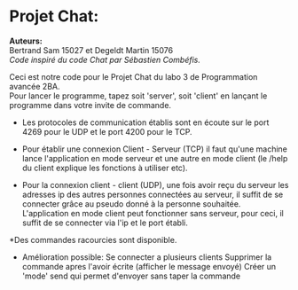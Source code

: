 # Projet Chat:

**Auteurs:**  
Bertrand    Sam     15027 et 
Degeldt     Martin  15076   
*Code inspiré du code Chat par Sébastien Combéfis.*

Ceci est notre code pour le Projet Chat du labo 3 de Programmation avancée 2BA.  
Pour lancer le programme, tapez soit 'server', soit 'client' en lançant le programme dans votre invite de commande.

* Les protocoles de communication établis sont en écoute sur le port 4269 pour le UDP et le port 4200 pour le TCP.

* Pour établir une connexion Client - Serveur (TCP) il faut qu'une machine lance l'application en mode serveur et une
 autre en mode client  (le /help du client explique les fonctions à utiliser etc).

* Pour la connexion client - client (UDP), une fois avoir reçu du serveur les adresses ip des autres personnes
 connectées au serveur, il suffit de se connecter grâce au pseudo donné à la personne souhaitée.  
L'application en mode client peut fonctionner sans serveur, pour ceci, il suffit de se connecter via l'ip et le port
établi.

*Des commandes racourcies sont disponible.

* Amélioration possible:
Se connecter a plusieurs clients
Supprimer la commande apres l'avoir écrite (afficher le message envoyé)
Créer un 'mode' send qui permet d'envoyer sans taper la commande